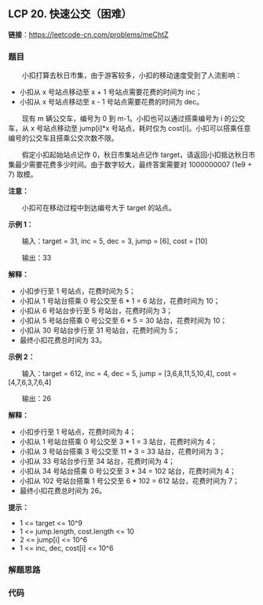 ## LCP 20. 快速公交（困难）

**链接**：https://leetcode-cn.com/problems/meChtZ

### 题目

&emsp;&emsp;小扣打算去秋日市集，由于游客较多，小扣的移动速度受到了人流影响：

* 小扣从 x 号站点移动至 x + 1 号站点需要花费的时间为 inc；
* 小扣从 x 号站点移动至 x - 1 号站点需要花费的时间为 dec。

&emsp;&emsp;现有 m 辆公交车，编号为 0 到 m-1。小扣也可以通过搭乘编号为 i 的公交车，从 x 号站点移动至 jump[i]*x 号站点，耗时仅为 cost[i]。小扣可以搭乘任意编号的公交车且搭乘公交次数不限。

&emsp;&emsp;假定小扣起始站点记作 0，秋日市集站点记作 target，请返回小扣抵达秋日市集最少需要花费多少时间。由于数字较大，最终答案需要对 1000000007 (1e9 + 7) 取模。

**注意：**

&emsp;&emsp;小扣可在移动过程中到达编号大于 target 的站点。

**示例 1：**

&emsp;&emsp;输入：target = 31, inc = 5, dec = 3, jump = [6], cost = [10]

&emsp;&emsp;输出：33

**解释：**

* 小扣步行至 1 号站点，花费时间为 5；
* 小扣从 1 号站台搭乘 0 号公交至 6 * 1 = 6 站台，花费时间为 10；
* 小扣从 6 号站台步行至 5 号站台，花费时间为 3；
* 小扣从 5 号站台搭乘 0 号公交至 6 * 5 = 30 站台，花费时间为 10；
* 小扣从 30 号站台步行至 31 号站台，花费时间为 5；
* 最终小扣花费总时间为 33。

**示例 2：**


&emsp;&emsp;输入：target = 612, inc = 4, dec = 5, jump = [3,6,8,11,5,10,4], cost = [4,7,6,3,7,6,4]

&emsp;&emsp;输出：26

**解释：**

* 小扣步行至 1 号站点，花费时间为 4；
* 小扣从 1 号站台搭乘 0 号公交至 3 * 1 = 3 站台，花费时间为 4；
* 小扣从 3 号站台搭乘 3 号公交至 11 * 3 = 33 站台，花费时间为 3；
* 小扣从 33 号站台步行至 34 站台，花费时间为 4；
* 小扣从 34 号站台搭乘 0 号公交至 3 * 34 = 102 站台，花费时间为 4；
* 小扣从 102 号站台搭乘 1 号公交至 6 * 102 = 612 站台，花费时间为 7；
* 最终小扣花费总时间为 26。

**提示：**

* 1 <= target <= 10^9
* 1 <= jump.length, cost.length <= 10
* 2 <= jump[i] <= 10^6
* 1 <= inc, dec, cost[i] <= 10^6

### 解题思路


### 代码

